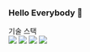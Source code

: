 ### Hello Everybody 👋

기술 스택<br>
<img src="https://img.shields.io/badge/Eclipse-yellow?style=flat&logo=eclipseide&logoColor=2C2255"/>
<img src="https://img.shields.io/badge/javascript-navy?style=flat&logo=javascript&logoColor=F7DF1E"/>
<img src="https://img.shields.io/badge/oracle-black?style=flat&logo=oracle&logoColor=F80000"/>
<img src="https://img.shields.io/badge/visualStudioCode-orange?style=flat&logo=visualstudiocode&logoColor=007ACC"/>






<!--
**coolwater91/coolwater91** is a ✨ _special_ ✨ repository because its `README.md` (this file) appears on your GitHub profile.

Here are some ideas to get you started:

- 🔭 I’m currently working on ...
- 🌱 I’m currently learning ...
- 👯 I’m looking to collaborate on ...
- 🤔 I’m looking for help with ...
- 💬 Ask me about ...
- 📫 How to reach me: ...
- 😄 Pronouns: ...
- ⚡ Fun fact: ...
-->
